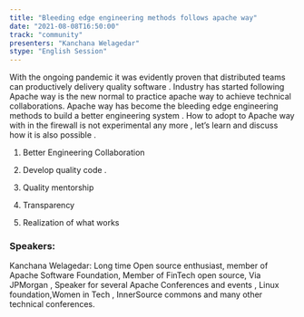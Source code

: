 ```yaml
---
title: "Bleeding edge engineering methods follows apache way"
date: "2021-08-08T16:50:00"
track: "community"
presenters: "Kanchana Welagedar"
stype: "English Session"
---
```

With the ongoing pandemic it was evidently proven that distributed teams can productively delivery quality software . Industry has started following Apache way is the new normal to practice apache way to achieve technical collaborations.
 Apache way has become the bleeding edge engineering methods to build a better engineering system . How to adopt to Apache way with in the firewall is not experimental any more , let’s learn and discuss how it is also possible .
 1. Better Engineering Collaboration

 2. Develop quality code .

 3. Quality mentorship

 4. Transparency

 5. Realization of what works
 ### Speakers:
 Kanchana Welagedar: Long time  Open source enthusiast, member of  Apache Software Foundation,  Member of  FinTech open source, Via JPMorgan ,  Speaker for several Apache Conferences and events , Linux foundation,Women in Tech , InnerSource commons and many other  technical conferences.
